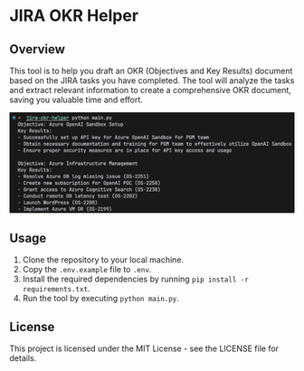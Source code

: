 # JIRA OKR Helper

## Overview
This tool is to help you draft an OKR (Objectives and Key Results) document based on the JIRA tasks you have completed. The tool will analyze the tasks and extract relevant information to create a comprehensive OKR document, saving you valuable time and effort.

![demo](demo.png)

## Usage
1. Clone the repository to your local machine.
2. Copy the `.env.example` file to `.env`.
3. Install the required dependencies by running `pip install -r requirements.txt`.
4. Run the tool by executing `python main.py`.

## License
This project is licensed under the MIT License - see the LICENSE file for details.